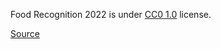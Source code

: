 Food Recognition 2022 is under [CC0 1.0](https://creativecommons.org/publicdomain/zero/1.0/) license.

[Source](https://www.kaggle.com/datasets/awsaf49/food-recognition-2022-dataset)